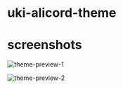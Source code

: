 # uki-alicord-theme
# screenshots
![theme-preview-1](https://github.com/ukivie/uki-alicord-theme/assets/158360149/a4b4e59e-8e10-4ccd-89cf-f83890a19f67)

![theme-preview-2](https://github.com/ukivie/uki-alicord-theme/assets/158360149/fb757819-a4c0-420a-a344-16fc4a738ca3)
